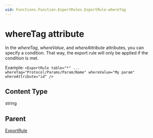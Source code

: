 ```yaml
---
uid: Functions.Function.ExportRules.ExportRule-whereTag
---
```


# whereTag attribute

In the *whereTag*, *whereValue*, and *whereAttribute* attributes, you can specify a condition. That way, the export rule will only be applied if the condition is met.

Example: `<ExportRule table="*" ... whereTag="Protocol/Params/Param/Name" whereValue="My param" whereAttribute="id" />`

## Content Type

string

## Parent

[ExportRule](xref:Functions.Function.ExportRules.ExportRule)
